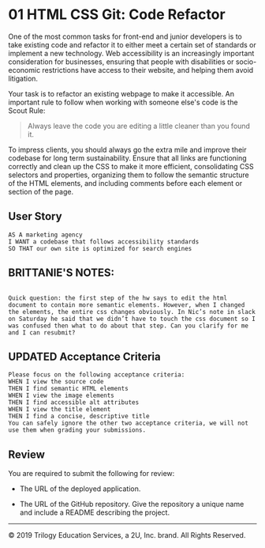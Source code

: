 # 01 HTML CSS Git: Code Refactor

One of the most common tasks for front-end and junior developers is to take existing code and refactor it to either meet a certain set of standards or implement a new technology. Web accessibility is an increasingly important consideration for businesses, ensuring that people with disabilities or socio-economic restrictions have access to their website, and helping them avoid litigation.

Your task is to refactor an existing webpage to make it accessible. An important rule to follow when working with someone else's code is the Scout Rule:

> Always leave the code you are editing a little cleaner than you found it.

To impress clients, you should always go the extra mile and improve their codebase for long term sustainability. Ensure that all links are functioning correctly and clean up the CSS to make it more efficient, consolidating CSS selectors and properties, organizing them to follow the semantic structure of the HTML elements, and including comments before each element or section of the page.

## User Story

```
AS A marketing agency
I WANT a codebase that follows accessibility standards
SO THAT our own site is optimized for search engines
```

## BRITTANIE'S NOTES:
```

Quick question: the first step of the hw says to edit the html document to contain more semantic elements. However, when I changed the elements, the entire css changes obviously. In Nic’s note in slack on Saturday he said that we didn’t have to touch the css document so I was confused then what to do about that step. Can you clarify for me and I can resubmit? 

```


## UPDATED Acceptance Criteria

```
Please focus on the following acceptance criteria:
WHEN I view the source code
THEN I find semantic HTML elements
WHEN I view the image elements
THEN I find accessible alt attributes
WHEN I view the title element
THEN I find a concise, descriptive title
You can safely ignore the other two acceptance criteria, we will not use them when grading your submissions.
```

## Review

You are required to submit the following for review:

* The URL of the deployed application.

* The URL of the GitHub repository. Give the repository a unique name and include a README describing the project.

- - -
© 2019 Trilogy Education Services, a 2U, Inc. brand. All Rights Reserved.
